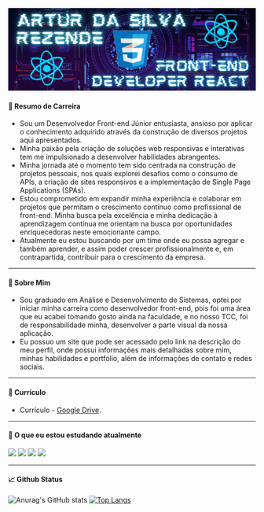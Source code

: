  <img src="https://github.com/ArturdaSilvaRezende/ArturdaSilvaRezende/blob/master/Artur-home.gif" width="800"/>

#### 🔭 Resumo de Carreira
- Sou um Desenvolvedor Front-end Júnior entusiasta, ansioso por aplicar o conhecimento adquirido através da construção de diversos projetos aqui apresentados. 
- Minha paixão pela criação de soluções web responsivas e interativas tem me impulsionado a desenvolver habilidades abrangentes.
- Minha jornada até o momento tem sido centrada na construção de projetos pessoais, nos quais explorei desafios como o consumo de APIs, a criação de sites responsivos e a implementação de Single Page Applications (SPAs).
- Estou comprometido em expandir minha experiência e colaborar em projetos que permitam o crescimento contínuo como profissional de front-end. Minha busca pela excelência e minha dedicação à aprendizagem contínua me orientam na busca por oportunidades enriquecedoras neste emocionante campo.
- Atualmente eu estou buscando por um time onde eu possa agregar e também aprender, e assim poder crescer profissionalmente e, em contrapartida, contribuir para o crescimento da empresa.

<hr>

#### 💬 Sobre Mim
- Sou graduado em Análise e Desenvolvimento de Sistemas, optei por iniciar minha carreira como desenvolvedor front-end, pois foi uma área que eu acabei tomando gosto ainda na faculdade, e no nosso TCC, foi de responsabilidade minha, desenvolver a parte visual da nossa aplicação.
- Eu possuo um site que pode ser acessado pelo link na descrição do meu perfil, onde possui informações mais detalhadas sobre mim, minhas habilidades e portfólio, além de informações de contato e redes sociais.

<hr>

#### 📰 Currículo

- Currículo - [Google Drive](https://drive.google.com/file/d/1QntbxH53IquolvP3FwJVaU8OYOVel7tb/view).

<hr>

####  🌱 O que eu estou estudando atualmente
<div>
<img src="https://cdn.jsdelivr.net/gh/devicons/devicon/icons/react/react-original.svg" width="50" heigth="50" /> 
<img src="https://cdn.jsdelivr.net/gh/devicons/devicon/icons/typescript/typescript-original.svg" width="50" heigth="50" />
<img src="https://seeklogo.com/images/N/next-js-icon-logo-EE302D5DBD-seeklogo.com.png" width="50" heigth="50" />
 <img src="https://ful.io/icons/tailwindcss.svg" width="50" heigth="50" />
<div />
  
 <hr>
          
####  📈 Github Status
![Anurag's GitHub stats](https://github-readme-stats.vercel.app/api?username=ArturdaSilvaRezende&show_icons=true&theme=github_dark) [![Top Langs](https://github-readme-stats.vercel.app/api/top-langs/?username=ArturdaSilvaRezende&layout=compact&theme=github_dark)](https://github.com/anuraghazra/github-readme-stats)
